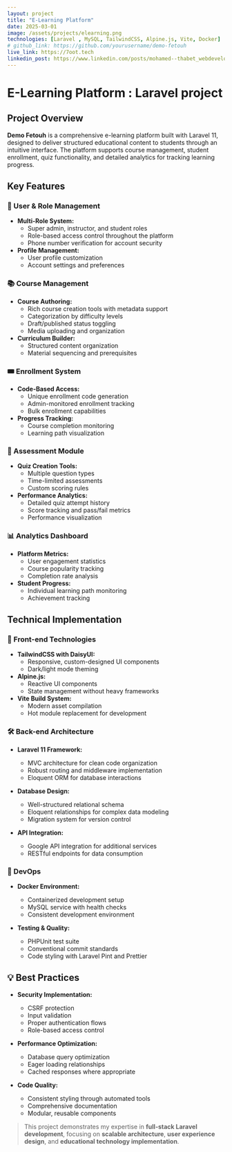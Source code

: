 ```yaml
---
layout: project
title: "E-Learning Platform"
date: 2025-03-01
image: /assets/projects/elearning.png
technologies: [Laravel , MySQL, TailwindCSS, Alpine.js, Vite, Docker]
# github_link: https://github.com/yourusername/demo-fetouh
live_link: https://7oot.tech
linkedin_post: https://www.linkedin.com/posts/mohamed--thabet_webdevelopment-elearning-laravel-activity-7302075998345302016-eigu?utm_source=share&utm_medium=member_desktop&rcm=ACoAAEiuH6EBSs9aBuQLFJk1C4nFPS8B1CoMYJs
---
```


# E-Learning Platform : Laravel project 

## Project Overview

**Demo Fetouh** is a comprehensive e-learning platform built with Laravel 11, designed to deliver structured educational content to students through an intuitive interface. The platform supports course management, student enrollment, quiz functionality, and detailed analytics for tracking learning progress.

## Key Features

### 🔐 User & Role Management
- **Multi-Role System:**
  - Super admin, instructor, and student roles
  - Role-based access control throughout the platform
  - Phone number verification for account security
- **Profile Management:**
  - User profile customization
  - Account settings and preferences

### 📚 Course Management
- **Course Authoring:**
  - Rich course creation tools with metadata support
  - Categorization by difficulty levels
  - Draft/published status toggling
  - Media uploading and organization
- **Curriculum Builder:**
  - Structured content organization
  - Material sequencing and prerequisites

### 🎟️ Enrollment System
- **Code-Based Access:**
  - Unique enrollment code generation
  - Admin-monitored enrollment tracking
  - Bulk enrollment capabilities
- **Progress Tracking:**
  - Course completion monitoring
  - Learning path visualization

### 📝 Assessment Module
- **Quiz Creation Tools:**
  - Multiple question types
  - Time-limited assessments
  - Custom scoring rules
- **Performance Analytics:**
  - Detailed quiz attempt history
  - Score tracking and pass/fail metrics
  - Performance visualization

### 📊 Analytics Dashboard
- **Platform Metrics:**
  - User engagement statistics
  - Course popularity tracking
  - Completion rate analysis
- **Student Progress:**
  - Individual learning path monitoring
  - Achievement tracking

## Technical Implementation

### 🎨 Front-end Technologies
- **TailwindCSS with DaisyUI:**
  - Responsive, custom-designed UI components
  - Dark/light mode theming
- **Alpine.js:**
  - Reactive UI components
  - State management without heavy frameworks
- **Vite Build System:**
  - Modern asset compilation
  - Hot module replacement for development

### 🛠️ Back-end Architecture
- **Laravel 11 Framework:**
  - MVC architecture for clean code organization
  - Robust routing and middleware implementation
  - Eloquent ORM for database interactions

- **Database Design:**
  - Well-structured relational schema
  - Eloquent relationships for complex data modeling
  - Migration system for version control

- **API Integration:**
  - Google API integration for additional services
  - RESTful endpoints for data consumption

### 🔄 DevOps
- **Docker Environment:**
  - Containerized development setup
  - MySQL service with health checks
  - Consistent development environment

- **Testing & Quality:**
  - PHPUnit test suite
  - Conventional commit standards
  - Code styling with Laravel Pint and Prettier

## 💡 Best Practices

- **Security Implementation:**
  - CSRF protection
  - Input validation
  - Proper authentication flows
  - Role-based access control

- **Performance Optimization:**
  - Database query optimization
  - Eager loading relationships
  - Cached responses where appropriate

- **Code Quality:**
  - Consistent styling through automated tools
  - Comprehensive documentation
  - Modular, reusable components



> This project demonstrates my expertise in **full-stack Laravel development**, focusing on **scalable architecture**, **user experience design**, and **educational technology implementation**.